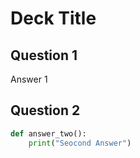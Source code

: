 # Deck Title

## Question 1

Answer 1

## Question 2

```python
def answer_two():
    print("Seocond Answer")
```
